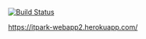[![Build Status](https://travis-ci.org/bertRC/web-app.svg?branch=master)](https://travis-ci.org/bertRC/web-app)

https://itpark-webapp2.herokuapp.com/
